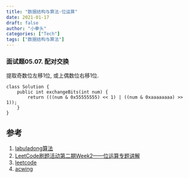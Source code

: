 ```yaml
---
title: "数据结构与算法-位运算"
date: 2021-01-17
draft: false
author: "小拳头"
categories: ["Tech"]
tags: ["数据结构与算法"]
---
```


### 面试题05.07. 配对交换
提取奇数位左移1位, 或上偶数位右移1位.
```
class Solution {
    public int exchangeBits(int num) {
        return (((num & 0x55555555) << 1) | ((num & 0xaaaaaaaa) >> 1));
    }
}
```

## 参考
1. [labuladong算法](https://mp.weixin.qq.com/s/1221AWsL7G89RtaHyHjRPNJENA)
2. [LeetCode刷题活动第二期Week2——位运算专题讲解](https://www.bilibili.com/video/BV1PW41167M8)
3. [leetcode](https://leetcode-cn.com)
4. [acwing](https://www.acwing.com/problem/)